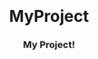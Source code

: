 <!-- Move text down -->
<br>

<!-- Header -->
<h1 align="center">MyProject</h1>

<!-- Subheading -->
<h3 align="center">My Project!</h3>
